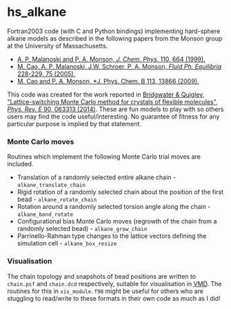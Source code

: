 # hs_alkane
Fortran2003 code (with C and Python bindings) implementing hard-sphere alkane models as described in the following papers from
the Monson group at the University of Massachusetts.

* [A. P. Malanoski and P. A. Monson, *J. Chem. Phys.* 110, 664 (1999).](https://aip.scitation.org/doi/10.1063/1.478123)
* [M. Cao, A. P. Malanoski, J.W. Schroer, P. A. Monson, *Fluid Ph. Equilibria* 228-229, 75 (2005).](https://pubs.acs.org/doi/abs/10.1021/jp902887w)
* [M. Cao and P. A. Monson, *J. Phys. Chem. B 113, 13866 (2009).](https://www.sciencedirect.com/science/article/pii/S0378381204003796)

This code was created for the work reported in [Bridgwater & Quigley, "Lattice-switching Monte Carlo method for crystals of flexible 
molecules", *Phys. Rev. E* 90, 063313 (2014)](https://journals.aps.org/pre/abstract/10.1103/PhysRevE.90.063313). These are fun models to
play with so others users may find the code useful/interesting. No guarantee of fitness for any particular purpose is implied by 
that statement.

### Monte Carlo moves

Routines which implement the following Monte Carlo trial moves are included.

* Translation of a randomly selected entire alkane chain - `alkane_translate_chain`
* Rigid rotation of a randomly selected chain about the position of the first bead - `alkane_rotate_chain`
* Rotation around a randomly selected torsion angle along the chain - `alkane_bond_rotate`
* Configurational bias Monte Carlo moves (regrowth of the chain from a randomly selected bead) - `alkane_grow_chain`
* Parrinello-Rahman type changes to the lattice vectors defining the simulation cell - `alkane_box_resize`

### Visualisation

The chain topology and snapshots of bead positions are written to `chain.psf` and `chain.dcd` respectively, suitable for visualisation in [VMD](http://www.ks.uiuc.edu/Research/vmd/). The routines for this in `vis_module.f90` might be useful for others who are stuggling to read/write to these formats in their own code as much as I did!

